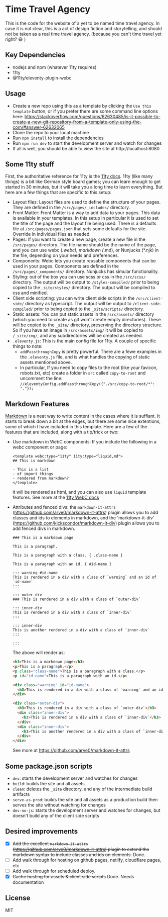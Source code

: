 # Time Travel Agency
This is the code for the website of a yet to be named time travel agency. In case it is not clear, this is a act of design fiction and storytelling, and should not be taken as a real time travel agency. (because you can't time travel yet right? :smiley: )

## Key Dependencies
- nodejs and npm (whatever 11ty requires)
- 11ty
- @11ty/eleventy-plugin-webc

## Usage
- Create a new repo using this as a template by clicking the `Use this template` button, or if you prefer there are some command line options here: https://stackoverflow.com/questions/62630485/is-it-possible-to-create-a-new-git-repository-from-a-template-only-using-the-com/#answer-62632065
- Clone the repo to your local machine
- Run `npm install` to install the dependencies
- Run `npm run dev` to start the development server and watch for changes
- If all is well, you should be able to view the site at http://localhost:8080

## Some 11ty stuff
First, the authoritative reference for 11ty is the [11ty docs](https://www.11ty.dev/docs/). 11ty (like many things) is a bit like German style board games; you can learn enough to get started in 30 minutes, but it will take you a long time to learn everything. But here are a few things that are specific to this setup:
- Layout files: Layout files are used to define the structure of your pages. They are defined in the `/src/pages/_includes/` directory.
- Front Matter: Front Matter is a way to add data to your pages. This data is available in your templates. In this setup in particular it is used to set the title of the page and the layout file being used. There is a defaults file at `/src/pages/pages.json` that sets some defaults for the site. Override in individual files as needed.
- Pages: If you want to create a new page, create a new file in the `/src/pages/` directory. The file name should be the name of the page, and you can use webc (*.webc), markdown (*.md), or Nunjucks (*.njk) in the file, depending on your needs and preferences.
- Components: Webc lets you create reusable components that can be used in your pages. Components are defined in the `/src/pages/_components/` directory. Nunjucks has simular functionality.
- Styling: out of the box you can use scss or css in the `/src/scss/` directory. The output will be output to `/styles-compiled/` prior to being copied to the `_site/styles/` directory. The output will be compiled to css and minified.
- Client side scripting: you can write client side scripts in the `/src/client-side/` directory as typescript. The output will be output to `/client-side-compiled/` prior to being copied to the `_site/scripts/` directory.
- Static assets: You can put static assets in the `/src/assets/` directory (which you need to create as git won't create empty directories). These will be copied to the `_site/` directory, preserving the directory structure. So if you have an image in `/src/assets/img/` it will be copied to `/_site/img/`, and any subdirectories will be created as needed.
- `.eleventy.js`: This is the main config file for 11ty. A couple of specific things to note:
  - `addPassthroughCopy` is pretty powerful. There are a fewe examples in the `.eleventy.js` file, and is what handles the copying of static assets mentioned above.
  - In particular, If you need to copy files to the root (like your favicon, robots.txt, etc) create a folder in `src` called `copy-to-root` and uncomment the line:
  `//eleventyConfig.addPassthroughCopy({"./src/copy-to-root/*": "."});`

## Markdown Features
[Markdown](https://commonmark.org/) is a neat way to write content in the cases where it is suffiant. It starts to break down a bit at the edges, but there are some nice extentions, some of which I have included in this template. Here are a few of the features that are included, along with a tip/trick or two:
- Use markdown in WebC components: If you include the following in a webc component or page:
  ```
  <template webc:type="11ty" 11ty:type="liquid,md">
  ## This is markdown

  - This is a list
  - of import things
  - rendered from markdown?
  </template>
  ```
  it will be rendered as html, and you can also use `liquid` template features. See more at the [11ty WebC docs](https://www.11ty.dev/docs/languages/webc/#using-template-syntax-to-generate-content)

- Attributes and fenced divs: the `markdown-it-attrs` (https://github.com/arve0/markdown-it-attrs) plugin allows you to add classes and ids to elements in markdown, and the 'markdown-it-div' (https://github.com/kickscondor/markdown-it-div) plugin allows you to add fenced divs in markdown.
  ```
  ### This is a markdown page

  This is a paragraph.

  This is a paragraph with a class. { .class-name }

  This is a paragraph with an id. { #id-name }

  ::: warning #id-name
  This is rendered in a div with a class of `warning` and an id of `id-name`
  :::

  ::: outer-div
  ### This is rendered in a div with a class of `outer-div`

  ::: inner-div
  This is rendered in a div with a class of `inner-div`
  :::

  ::: inner-div
  This is another rendered in a div with a class of `inner-div`
  :::

  :::
  ```
  The above will render as:
  ```html
  <h3>This is a markdown page</h3>
  <p>This is a paragraph.</p>
  <p class="class-name">This is a paragraph with a class.</p>
  <p id="id-name">This is a paragraph with an id.</p>

  <div class="warning" id="id-name">
    <h3>This is rendered in a div with a class of `warning` and an id of `id-name`</h3>
  </div>

  <div class="outer-div">
    <h3>This is rendered in a div with a class of `outer-div`</h3>
    <div class="inner-div">
      <h3>This is rendered in a div with a class of `inner-div`</h3>
    </div>
    <div class="inner-div">
      <h3>This is another rendered in a div with a class of `inner-div`</h3>
    </div>
  </div>
  ```
  See more at https://github.com/arve0/markdown-it-attrs


## Some package.json scripts
- `dev`: starts the development server and watches for changes
- `build`: builds the site and all assets
- `clean`: deletes the `_site` directory, and any of the intermediate build artifacts
- `serve-as-prod`: builds the site and all assets as a production build then serves the site without watching for changes
- `dev-no-js`: starts the development server and watches for changes, but doesn't build any of the client side scripts

## Desired improvements
- [x] ~~Add the excellent `markdown-it-attrs` (https://github.com/arve0/markdown-it-attrs) plugin to extend the markdown syntax to include classes and ids on elements.~~ Done. 
- [ ] Add walk through for hosting on github pages, netlify, cloudflare pages, etc
- [ ] Add walk through for scheduled deploy.
- [x] ~~Cache busting for assets & client side scripts~~ Done. Needs documentation

## License
MIT